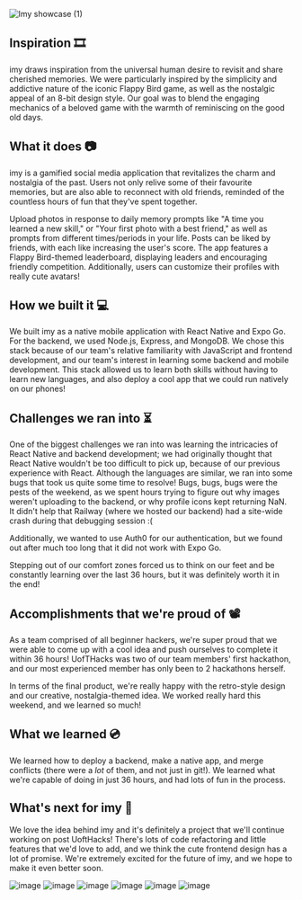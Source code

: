 ![Imy showcase (1)](https://github.com/se28-vs-uoftHacks/frontend/assets/152770271/229f35ac-de66-4b2d-badb-a66dabf87e0b)

## Inspiration 🎞️

imy draws inspiration from the universal human desire to revisit and share cherished memories. We were particularly inspired by the simplicity and addictive nature of the iconic Flappy Bird game, as well as the nostalgic appeal of an 8-bit design style. Our goal was to blend the engaging mechanics of a beloved game with the warmth of reminiscing on the good old days. 

## What it does 📷

imy is a gamified social media application that revitalizes the charm and nostalgia of the past. Users not only relive some of their favourite memories, but are also able to reconnect with old friends, reminded of the countless hours of fun that they've spent together. 

Upload photos in response to daily memory prompts like "A time you learned a new skill," or "Your first photo with a best friend," as well as prompts from different times/periods in your life. Posts can be liked by friends, with each like increasing the user's score. The app features a Flappy Bird-themed leaderboard, displaying leaders and encouraging friendly competition. Additionally, users can customize their profiles with really cute avatars! 

## How we built it 💻

We built imy as a native mobile application with React Native and Expo Go. For the backend, we used Node.js, Express, and MongoDB. We chose this stack because of our team's relative familiarity with JavaScript and frontend development, and our team's interest in learning some backend and mobile development. This stack allowed us to learn both skills without having to learn new languages, and also deploy a cool app that we could run natively on our phones!

## Challenges we ran into ⏳

One of the biggest challenges we ran into was learning the intricacies of React Native and backend development; we had originally thought that React Native wouldn't be too difficult to pick up, because of our previous experience with React. Although the languages are similar, we ran into some bugs that took us quite some time to resolve! Bugs, bugs, bugs were the pests of the weekend, as we spent hours trying to figure out why images weren't uploading to the backend, or why profile icons kept returning NaN. It didn't help that Railway (where we hosted our backend) had a site-wide crash during that debugging session :(

Additionally, we wanted to use Auth0 for our authentication, but we found out after much too long that it did not work with Expo Go.

Stepping out of our comfort zones forced us to think on our feet and be constantly learning over the last 36 hours, but it was definitely worth it in the end!

## Accomplishments that we're proud of 📽️

As a team comprised of all beginner hackers, we're super proud that we were able to come up with a cool idea and push ourselves to complete it within 36 hours!  UofTHacks was two of our team members' first hackathon, and our most experienced member has only been to 2 hackathons herself. 

In terms of the final product, we're really happy with the retro-style design and our creative, nostalgia-themed idea. We worked really hard this weekend, and we learned so much!

## What we learned 💿

We learned how to deploy a backend, make a native app, and merge conflicts (there were a _lot_ of them, and not just in git!). We learned what we're capable of doing in just 36 hours, and had lots of fun in the process.

## What's next for imy 📱

We love the idea behind imy and it's definitely a project that we'll continue working on post UoftHacks! There's lots of code refactoring and little features that we'd love to add, and we think the cute frontend design has a lot of promise. We're extremely excited for the future of imy, and we hope to make it even better soon.



![image](https://github.com/se28-vs-uoftHacks/frontend/assets/152770271/034c3a52-141b-45f5-90e4-f0aea0ea1e97)
![image](https://github.com/se28-vs-uoftHacks/frontend/assets/152770271/c5240464-0d4a-4ffa-8566-40c7ea2fc0ad)
![image](https://github.com/se28-vs-uoftHacks/frontend/assets/152770271/9af7d951-89be-49e0-a6bb-b1e073002515)
![image](https://github.com/se28-vs-uoftHacks/frontend/assets/152770271/f4b2251d-a41b-4074-af77-bc3691d7178c)
![image](https://github.com/se28-vs-uoftHacks/frontend/assets/152770271/e9619e96-70d9-4866-9830-3a262aa7a12f)
![image](https://github.com/se28-vs-uoftHacks/frontend/assets/152770271/547eda2c-ff18-44f2-b1ec-98babd2d171a)



